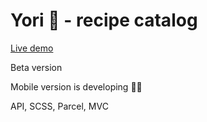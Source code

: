 # Yori 🍥 - recipe catalog
[Live demo](https://yori-recipes.netlify.app/) 

Beta version

Mobile version is developing 🧑‍💻

API, SCSS, Parcel, MVC
